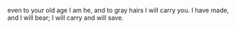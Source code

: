 even to your old age I am he, and to gray hairs I will carry you. I have made, and I will bear; I will carry and will save.
